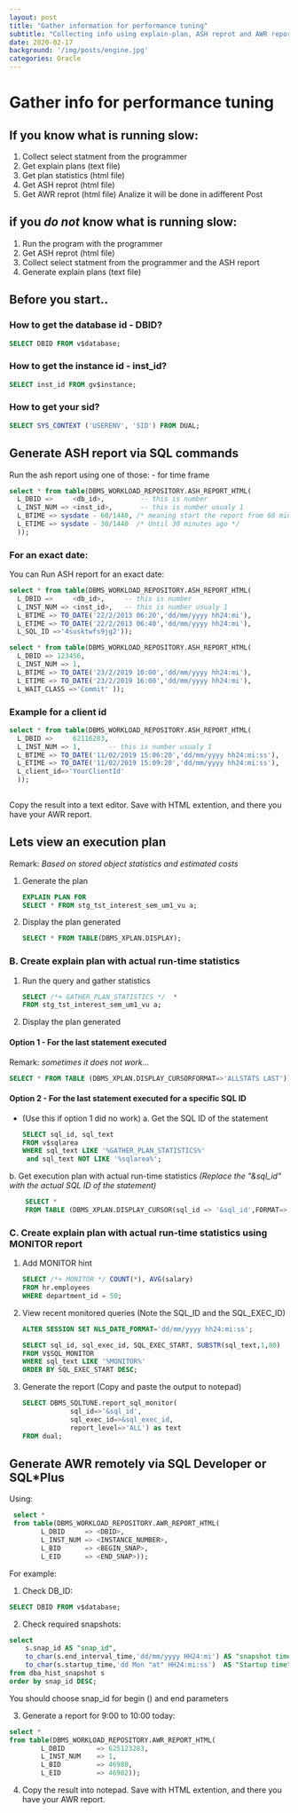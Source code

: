 ```yaml
---   
layout: post
title: "Gather information for performance tuning"
subtitle: "Collecting info using explain-plan, ASH reprot and AWR report"
date: 2020-02-17
background: '/img/posts/engine.jpg'
categories: Oracle
---  
```

# Gather info for performance tuning
## If you know what is running slow:
1. Collect select statment from the programmer
2. Get explain plans (text file)
3. Get plan statistics (html file)
4. Get ASH reprot (html file)
5. Get AWR reprot (html file)
Analize it will be done in adifferent Post

## if you *do not* know what is running slow:
1. Run the program with the programmer
2. Get ASH reprot (html file)
3. Collect select statment from the programmer and the ASH report
4. Generate explain plans (text file)


## Before you start..

### How to get the database id - DBID?
```sql
SELECT DBID FROM v$database;
```

### How to get the instance id - inst_id?
```sql
SELECT inst_id FROM gv$instance;
```

### How to get your sid?
```sql
SELECT SYS_CONTEXT ('USERENV', 'SID') FROM DUAL;
```

## Generate ASH report via SQL commands
Run the ash report using one of those: 
	- for time frame
```sql
select * from table(DBMS_WORKLOAD_REPOSITORY.ASH_REPORT_HTML(
  L_DBID =>     <db_id>,         -- this is number
  L_INST_NUM => <inst_id>,       -- this is number usualy 1
  L_BTIME => sysdate - 60/1440, /* meaning start the report from 60 minutes ago */
  L_ETIME => sysdate - 30/1440  /* Until 30 minutes ago */
  ));
```
### For an exact date:
You can Run ASH report for an exact date:
```sql
select * from table(DBMS_WORKLOAD_REPOSITORY.ASH_REPORT_HTML(
  L_DBID =>     <db_id>,     -- this is number
  L_INST_NUM => <inst_id>,   -- this is number usualy 1
  L_BTIME => TO_DATE('22/2/2013 06:20','dd/mm/yyyy hh24:mi'),
  L_ETIME => TO_DATE('22/2/2013 06:40','dd/mm/yyyy hh24:mi'),
  L_SQL_ID =>'4susktwfs9jg2'));

select * from table(DBMS_WORKLOAD_REPOSITORY.ASH_REPORT_HTML(
  L_DBID => 123456, 
  L_INST_NUM => 1,  
  L_BTIME => TO_DATE('23/2/2019 10:00','dd/mm/yyyy hh24:mi'),
  L_ETIME => TO_DATE('23/2/2019 16:00','dd/mm/yyyy hh24:mi'),
  L_WAIT_CLASS =>'Commit' ));
```
### Example for a client id
```sql
select * from table(DBMS_WORKLOAD_REPOSITORY.ASH_REPORT_HTML(
  L_DBID =>     62116283,         
  L_INST_NUM => 1,       -- this is number usualy 1
  L_BTIME => TO_DATE('11/02/2019 15:06:20','dd/mm/yyyy hh24:mi:ss'),
  L_ETIME => TO_DATE('11/02/2019 15:09:20','dd/mm/yyyy hh24:mi:ss'),
  L_client_id=>'YourClientId'
  ));
 
```

Copy the result into a text editor. Save with HTML extention, and there you have your AWR report.


## Lets view an execution plan 
Remark: *Based on stored object statistics and estimated costs*
1. Generate the plan
    ```sql
    EXPLAIN PLAN FOR
    SELECT * FROM stg_tst_interest_sem_um1_vu a;
    ```

2. Display the plan generated
    ```sql
    SELECT * FROM TABLE(DBMS_XPLAN.DISPLAY);
    ```


### B. Create explain plan with actual run-time statistics
1. Run the query and gather statistics
    ```sql
    SELECT /*+ GATHER_PLAN_STATISTICS */  * 
    FROM stg_tst_interest_sem_um1_vu a;
    ```

2. Display the plan generated
#### Option 1 - For the last statement executed
Remark: *sometimes it does not work...*
```sql
SELECT * FROM TABLE (DBMS_XPLAN.DISPLAY_CURSORFORMAT=>'ALLSTATS LAST'));
```

#### Option 2 - For the last statement executed for a specific SQL ID
* (Use this if option 1 did no work)
a. Get the SQL ID of the statement
    ```sql
    SELECT sql_id, sql_text 
    FROM v$sqlarea 
    WHERE sql_text LIKE '%GATHER_PLAN_STATISTICS%' 
     and sql_text NOT LIKE '%sqlarea%';
    ```
b. Get execution plan with actual run-time statistics
    *(Replace the "&sql_id" with the actual SQL ID of the statement)*
```sql
    SELECT * 
    FROM TABLE (DBMS_XPLAN.DISPLAY_CURSOR(sql_id => '&sql_id',FORMAT=>'ALLSTATS LAST'));
```

### C. Create explain plan with actual run-time statistics using MONITOR report
1. Add MONITOR hint
    ```sql
    SELECT /*+ MONITOR */ COUNT(*), AVG(salary)
    FROM hr.employees
    WHERE department_id = 50;
    ```

2. View recent monitored queries
  (Note the SQL_ID and the SQL_EXEC_ID)
    ```sql
    ALTER SESSION SET NLS_DATE_FORMAT='dd/mm/yyyy hh24:mi:ss';
   
    SELECT sql_id, sql_exec_id, SQL_EXEC_START, SUBSTR(sql_text,1,80)
    FROM V$SQL_MONITOR
    WHERE sql_text LIKE '%MONITOR%'
    ORDER BY SQL_EXEC_START DESC;
    ```

3. Generate the report 
  (Copy and paste the output to notepad)
    ```sql
    SELECT DBMS_SQLTUNE.report_sql_monitor(
                sql_id=>'&sql_id', 
                sql_exec_id=>&sql_exec_id, 
                report_level=>'ALL') as text 
    FROM dual;
    ```

## Generate AWR remotely via SQL Developer or SQL*Plus

Using: 
```sql
 select * 
 from table(DBMS_WORKLOAD_REPOSITORY.AWR_REPORT_HTML(
		L_DBID     => <DBID>, 
		L_INST_NUM => <INSTANCE_NUMBER>, 
		L_BID      => <BEGIN_SNAP>, 
		L_EID      => <END_SNAP>));
```

For example:
1. Check DB_ID:
```sql
SELECT DBID FROM v$database;
```

2. Check required snapshots:
```sql
select 
	s.snap_id AS "snap_id",  
	to_char(s.end_interval_time,'dd/mm/yyyy HH24:mi') AS "snapshot time",
	to_char(s.startup_time,'dd Mon "at" HH24:mi:ss')  AS "Startup time"
from dba_hist_snapshot s
order by snap_id DESC;
```
You should choose snap_id for begin () and end parameters

3. Generate a report for 9:00 to 10:00 today:
```sql 
select * 
from table(DBMS_WORKLOAD_REPOSITORY.AWR_REPORT_HTML(
        L_DBID        => 625123283, 
        L_INST_NUM    => 1, 
        L_BID         => 46980, 
        L_EID         => 46982));
```

4. Copy the result into notepad. Save with HTML extention, and there you have your AWR report.


